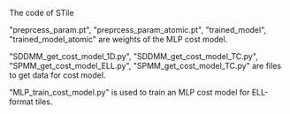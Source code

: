 The code of STile

"preprcess_param.pt", "preprcess_param_atomic.pt", "trained_model", "trained_model_atomic" are weights of the MLP cost model.

"SDDMM_get_cost_model_1D.py", "SDDMM_get_cost_model_TC.py", "SPMM_get_cost_model_ELL.py", "SPMM_get_cost_model_TC.py" are files to get data for cost model.

"MLP_train_cost_model.py" is used to train an MLP cost model for ELL-format tiles.
